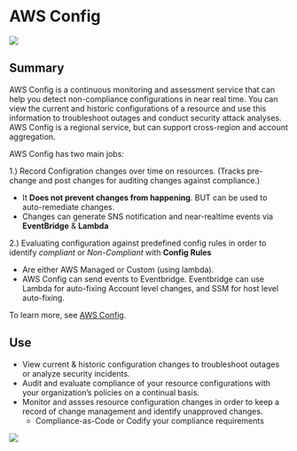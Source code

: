 # AWS Config

![](https://explore.skillbuilder.aws/files/a/w/aws_prod1_docebosaas_com/1721149200/GkyF8Mg8z4_WVdL503GbNw/tincan/1795780_1704469401_o_1hjd4l7tc11hedc913i09dklbhj_zip/assets/YmAussmY29QpVb9V_NL5PHtmHLHdSqyG2.png)

## Summary

AWS Config is a continuous monitoring and assessment service that can help you detect non-compliance configurations in near real time. You can view the current and historic configurations of a resource and use this information to troubleshoot outages and conduct security attack analyses. AWS Config is a regional service, but can support cross-region and account aggregation.


AWS Config has two main jobs:

1.) Record Configration changes over time on resources. (Tracks pre-change and post changes for auditing changes against compliance.)
  - It **Does not prevent changes from happening**. BUT can be used to auto-remediate changes. 
  - Changes can generate SNS notification and near-realtime events via **EventBridge** & **Lambda**

2.) Evaluating configuration against predefined config rules in order to identify *compliant* or *Non-Compliant* with **Config Rules**
  - Are either AWS Managed or Custom (using lambda).
  - AWS Config can send events to Eventbridge. Eventbridge can use Lambda for auto-fixing Account level changes, and SSM for host level auto-fixing.


To learn more, see [AWS Config](https://aws.amazon.com/config/).

## Use

- View current & historic configuration changes to troubleshoot outages or analyze security incidents.
- Audit and evaluate compliance of your resource configurations with your organization’s policies on a continual basis.
- Monitor and assses resource configuration changes in order to keep a record of change management and identify unapproved changes.
  - Compliance-as-Code or Codify your compliance requirements

![](https://d1.awsstatic.com/Product-Page-Diagram_AWS-Config_Preventative-Proactive-Rules%402x.903337bdfa605eef1031213a125b9a8f94b39903.png)

